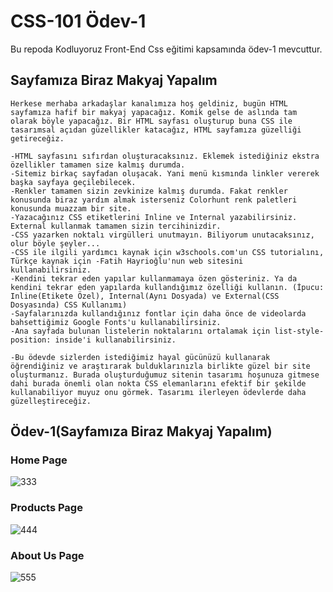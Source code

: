 # CSS-101 Ödev-1
Bu repoda Kodluyoruz Front-End Css eğitimi kapsamında ödev-1 mevcuttur.
## Sayfamıza Biraz Makyaj Yapalım
```
Herkese merhaba arkadaşlar kanalımıza hoş geldiniz, bugün HTML sayfamıza hafif bir makyaj yapacağız. Komik gelse de aslında tam olarak böyle yapacağız. Bir HTML sayfası oluşturup buna CSS ile tasarımsal açıdan güzellikler katacağız, HTML sayfamıza güzelliği getireceğiz.

-HTML sayfasını sıfırdan oluşturacaksınız. Eklemek istediğiniz ekstra özellikler tamamen size kalmış durumda.
-Sitemiz birkaç sayfadan oluşacak. Yani menü kısmında linkler vererek başka sayfaya geçilebilecek.
-Renkler tamamen sizin zevkinize kalmış durumda. Fakat renkler konusunda biraz yardım almak isterseniz Colorhunt renk paletleri konusunda muazzam bir site.
-Yazacağınız CSS etiketlerini Inline ve Internal yazabilirsiniz. External kullanmak tamamen sizin tercihinizdir.
-CSS yazarken noktalı virgülleri unutmayın. Biliyorum unutacaksınız, olur böyle şeyler...
-CSS ile ilgili yardımcı kaynak için w3schools.com'un CSS tutorialını, Türkçe kaynak için -Fatih Hayrioğlu'nun web sitesini kullanabilirsiniz.
-Kendini tekrar eden yapılar kullanmamaya özen gösteriniz. Ya da kendini tekrar eden yapılarda kullandığımız özelliği kullanın. (İpucu: Inline(Etikete Özel), Internal(Aynı Dosyada) ve External(CSS Dosyasında) CSS Kullanımı)
-Sayfalarınızda kullandığınız fontlar için daha önce de videolarda bahsettiğimiz Google Fonts'u kullanabilirsiniz.
-Ana sayfada bulunan listelerin noktalarını ortalamak için list-style-position: inside'i kullanabilirsiniz.

-Bu ödevde sizlerden istediğimiz hayal gücünüzü kullanarak öğrendiğiniz ve araştırarak bulduklarınızla birlikte güzel bir site oluşturmanız. Burada oluşturduğumuz sitenin tasarımı hoşunuza gitmese dahi burada önemli olan nokta CSS elemanlarını efektif bir şekilde kullanabiliyor muyuz onu görmek. Tasarımı ilerleyen ödevlerde daha güzelleştireceğiz.
```

## Ödev-1(Sayfamıza Biraz Makyaj Yapalım)
### Home Page
![333](https://user-images.githubusercontent.com/100076932/166732352-2fa8fbe2-4d92-4b3f-acc2-7eacf757bac1.png)

### Products Page
![444](https://user-images.githubusercontent.com/100076932/166732360-21f47d9a-fd46-47f1-85fb-365cfec3f1e1.png)

### About Us Page
![555](https://user-images.githubusercontent.com/100076932/166734391-f1cc455c-d964-44e7-94ce-8642e5b91673.png)
